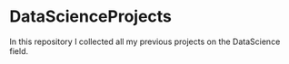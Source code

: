 # DataScienceProjects
In this repository I collected all my previous projects on the DataScience field.
